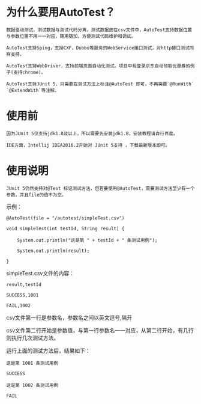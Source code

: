 为什么要用AutoTest？
==========
    数据驱动测试，测试数据与测试代码分离，测试数据放在csv文件中，AutoTest支持数据位置与参数位置不用一一对应，随用随加，方便测试代码维护和调试。

    AutoTest支持Sping，支持CXF，Dubbo等服务的WebService接口测试，对http接口测试同样支持。

    AutoTest支持WebDriver，支持前端页面自动化测试。项目中有登录京东自动领取优惠券的例子(支持chrome)。
  
    AutoTest支持JUnit 5，只需要在测试方法上标注@AutoTest 即可，不再需要`@RunWith`  `@ExtendWith`等注解。

使用前
======
    因为JUnit 5仅支持jdk1.8及以上，所以需要先安装jdk1.8，安装教程请自行百度。

    IDE方面，Intellij IDEA2016.2开始对 JUnit 5支持 ，下载最新版本即可。

使用说明
========
    JUnit 5仍然支持对@Test 标记测试方法，但若要使用@AutoTest，需要测试方法至少有一个参数，并且file的值不为空。

示例：
~~~
@AutoTest(file = "/autotest/simpleTest.csv")

void simpleTest(int testId, String result) {

    System.out.println("这是第 " + testId + " 条测试用例");

    System.out.println(result);

}
~~~
simpleTest.csv文件的内容：
~~~
result,testId

SUCCESS,1001

FAIL,1002
~~~
csv文件第一行是参数名，参数名之间以英文逗号,隔开

csv文件第二行开始是参数值，与第一行参数名一一对应，从第二行开始，有几行则执行几次测试方法。

运行上面的测试方法后，结果如下：
~~~
这是第 1001 条测试用例

SUCCESS

这是第 1002 条测试用例

FAIL
~~~

